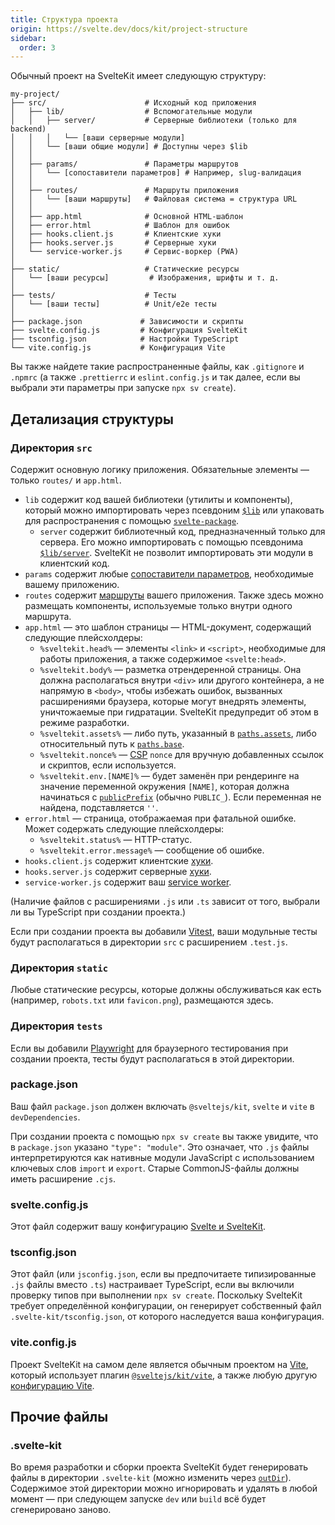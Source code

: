 ```yaml
---
title: Структура проекта
origin: https://svelte.dev/docs/kit/project-structure
sidebar:
  order: 3
---
```


Обычный проект на SvelteKit имеет следующую структуру:

```tree
my-project/
├── src/                      # Исходный код приложения
│   ├── lib/                  # Вспомогательные модули
│   │   ├── server/           # Серверные библиотеки (только для backend)
│   │   │   └── [ваши серверные модули]
│   │   └── [ваши общие модули] # Доступны через $lib
│   │
│   ├── params/               # Параметры маршрутов
│   │   └── [сопоставители параметров] # Например, slug-валидация
│   │
│   ├── routes/               # Маршруты приложения
│   │   └── [ваши маршруты]   # Файловая система = структура URL
│   │
│   ├── app.html              # Основной HTML-шаблон
│   ├── error.html            # Шаблон для ошибок
│   ├── hooks.client.js       # Клиентские хуки
│   ├── hooks.server.js       # Серверные хуки
│   └── service-worker.js     # Сервис-воркер (PWA)
│
├── static/                   # Статические ресурсы
│   └── [ваши ресурсы]         # Изображения, шрифты и т. д.
│
├── tests/                    # Тесты
│   └── [ваши тесты]          # Unit/e2e тесты
│
├── package.json             # Зависимости и скрипты
├── svelte.config.js         # Конфигурация SvelteKit
├── tsconfig.json            # Настройки TypeScript
└── vite.config.js           # Конфигурация Vite
```

Вы также найдете такие распространенные файлы, как `.gitignore` и `.npmrc` (а также `.prettierrc` и `eslint.config.js` и так далее, если вы выбрали эти параметры при запуске `npx sv create`).

## Детализация структуры

### Директория `src`

Содержит основную логику приложения. Обязательные элементы — только `routes/` и `app.html`.

- `lib` содержит код вашей библиотеки (утилиты и компоненты), который можно импортировать через псевдоним [`$lib`](https://svelte.dev/docs/kit/$lib) или упаковать для распространения с помощью [`svelte-package`](https://svelte.dev/docs/kit/packaging).
  - `server` содержит библиотечный код, предназначенный только для сервера. Его можно импортировать с помощью псевдонима [`$lib/server`](https://svelte.dev/docs/kit/server-only-modules). SvelteKit не позволит импортировать эти модули в клиентский код.
- `params` содержит любые [сопоставители параметров](https://svelte.dev/docs/kit/advanced-routing#Matching), необходимые вашему приложению.
- `routes` содержит [маршруты](/kit/core-concepts/routing) вашего приложения. Также здесь можно размещать компоненты, используемые только внутри одного маршрута.
- `app.html` — это шаблон страницы — HTML-документ, содержащий следующие плейсхолдеры:
  - `%sveltekit.head%` — элементы `<link>` и `<script>`, необходимые для работы приложения, а также содержимое `<svelte:head>`.
  - `%sveltekit.body%` — разметка отрендеренной страницы. Она должна располагаться внутри `<div>` или другого контейнера, а не напрямую в `<body>`, чтобы избежать ошибок, вызванных расширениями браузера, которые могут внедрять элементы, уничтожаемые при гидратации. SvelteKit предупредит об этом в режиме разработки.
  - `%sveltekit.assets%` — либо путь, указанный в [`paths.assets`](https://svelte.dev/docs/kit/configuration#paths), либо относительный путь к [`paths.base`](https://svelte.dev/docs/kit/configuration#paths).
  - `%sveltekit.nonce%` — [CSP](https://svelte.dev/docs/kit/configuration#csp) `nonce` для вручную добавленных ссылок и скриптов, если используется.
  - `%sveltekit.env.[NAME]%` — будет заменён при рендеринге на значение переменной окружения `[NAME]`, которая должна начинаться с [`publicPrefix`](https://svelte.dev/docs/kit/configuration#env) (обычно `PUBLIC_`). Если переменная не найдена, подставляется `''`.
- `error.html` — страница, отображаемая при фатальной ошибке. Может содержать следующие плейсхолдеры:
  - `%sveltekit.status%` — HTTP-статус.
  - `%sveltekit.error.message%` — сообщение об ошибке.
- `hooks.client.js` содержит клиентские [хуки](https://svelte.dev/docs/kit/hooks).
- `hooks.server.js` содержит серверные [хуки](https://svelte.dev/docs/kit/hooks).
- `service-worker.js` содержит ваш [service worker](https://svelte.dev/docs/kit/service-workers).

(Наличие файлов с расширениями `.js` или `.ts` зависит от того, выбрали ли вы TypeScript при создании проекта.)

Если при создании проекта вы добавили [Vitest](https://vitest.dev), ваши модульные тесты будут располагаться в директории `src` с расширением `.test.js`.

### Директория `static`

Любые статические ресурсы, которые должны обслуживаться как есть (например, `robots.txt` или `favicon.png`), размещаются здесь.

### Директория `tests`

Если вы добавили [Playwright](https://playwright.dev/) для браузерного тестирования при создании проекта, тесты будут располагаться в этой директории.

### package.json

Ваш файл `package.json` должен включать `@sveltejs/kit`, `svelte` и `vite` в `devDependencies`.

При создании проекта с помощью `npx sv create` вы также увидите, что в `package.json` указано `"type": "module"`. Это означает, что `.js` файлы интерпретируются как нативные модули JavaScript с использованием ключевых слов `import` и `export`. Старые CommonJS-файлы должны иметь расширение `.cjs`.

### svelte.config.js

Этот файл содержит вашу конфигурацию [Svelte и SvelteKit](https://svelte.dev/docs/kit/configuration).

### tsconfig.json

Этот файл (или `jsconfig.json`, если вы предпочитаете типизированные `.js` файлы вместо `.ts`) настраивает TypeScript, если вы включили проверку типов при выполнении `npx sv create`. Поскольку SvelteKit требует определённой конфигурации, он генерирует собственный файл `.svelte-kit/tsconfig.json`, от которого наследуется ваша конфигурация.

### vite.config.js

Проект SvelteKit на самом деле является обычным проектом на [Vite](https://dragomano.github.io/vite-docs/), который использует плагин [`@sveltejs/kit/vite`](https://svelte.dev/docs/kit/@sveltejs-kit-vite), а также любую другую [конфигурацию Vite](https://dragomano.github.io/vite-docs/config/).

## Прочие файлы

### .svelte-kit

Во время разработки и сборки проекта SvelteKit будет генерировать файлы в директории `.svelte-kit` (можно изменить через [`outDir`](https://svelte.dev/docs/kit/configuration#outDir)). Содержимое этой директории можно игнорировать и удалять в любой момент — при следующем запуске `dev` или `build` всё будет сгенерировано заново.
